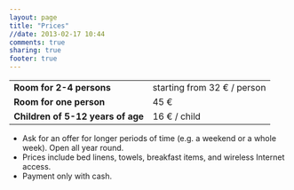 ```yaml
---
layout: page
title: "Prices"
//date: 2013-02-17 10:44
comments: true
sharing: true
footer: true
---
```


<table class="table table-striped">
  <thead></thead>
  <tbody>
    <tr>
      <td><strong>Room for 2-4 persons</strong></td>
      <td>starting from 32 € / person</td>
    </tr>
    <tr>
      <td><strong>Room for one person</strong></td>
      <td>45 €</td>
    </tr>
    <tr>
      <td><strong>Children of 5-12 years of age</strong></td>
      <td>16 € / child</td>
    </tr>
  </tbody>
</table>

* Ask for an offer for longer periods of time (e.g. a weekend or a whole week). Open all year round.
* Prices include bed linens, towels, breakfast items, and wireless Internet access.
* Payment only with cash.

